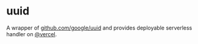 # uuid

A wrapper of [github.com/google/uuid](https://github.com/google/uuid) and provides deployable serverless handler on [@vercel](https://github.com/vercel).
